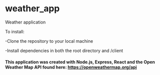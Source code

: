 # weather_app
Weather application 


To install:

-Clone the repository to your local machine

-Install dependencies in both the root directory and /client 



#### This application was created with Node.js, Express, React and the Open Weather Map API found here: https://openweathermap.org/api
